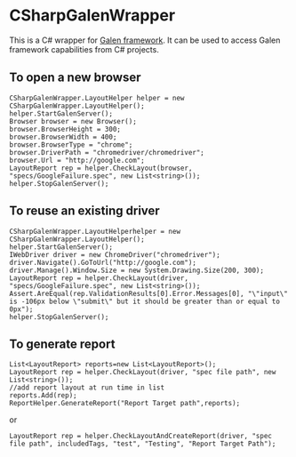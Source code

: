 # CSharpGalenWrapper

This is a C# wrapper for [Galen framework](http://galenframework.com/). It can be used to access Galen framework capabilities from C# projects.

## To open a new browser
	
```
CSharpGalenWrapper.LayoutHelper helper = new CSharpGalenWrapper.LayoutHelper();
helper.StartGalenServer();
Browser browser = new Browser();
browser.BrowserHeight = 300;
browser.BrowserWidth = 400;
browser.BrowserType = "chrome";
browser.DriverPath = "chromedriver/chromedriver";
browser.Url = "http://google.com";
LayoutReport rep = helper.CheckLayout(browser, "specs/GoogleFailure.spec", new List<string>());
helper.StopGalenServer();
```
  
            
## To reuse an existing driver
  
```
CSharpGalenWrapper.LayoutHelperhelper = new CSharpGalenWrapper.LayoutHelper();
helper.StartGalenServer();
IWebDriver driver = new ChromeDriver("chromedriver");
driver.Navigate().GoToUrl("http://google.com");
driver.Manage().Window.Size = new System.Drawing.Size(200, 300);
LayoutReport rep = helper.CheckLayout(driver, "specs/GoogleFailure.spec", new List<string>());
Assert.AreEqual(rep.ValidationResults[0].Error.Messages[0], "\"input\" is -106px below \"submit\" but it should be greater than or equal to 0px");
helper.StopGalenServer();
```
            
## To generate report

```
List<LayoutReport> reports=new List<LayoutReport>();
LayoutReport rep = helper.CheckLayout(driver, "spec file path", new List<string>());
//add report layout at run time in list
reports.Add(rep);
ReportHelper.GenerateReport("Report Target path",reports);
```
or
```
LayoutReport rep = helper.CheckLayoutAndCreateReport(driver, "spec file path", includedTags, "test", "Testing", "Report Target Path");
```

 
          
